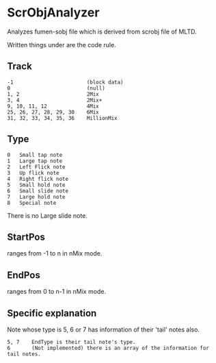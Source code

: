 # ScrObjAnalyzer
Analyzes fumen-sobj file which is derived from scrobj file of MLTD.

Written things under are the code rule.

## Track

    -1                        (block data)  
    0                         (null)  
    1, 2                      2Mix  
    3, 4                      2Mix+  
    9, 10, 11, 12             4Mix  
    25, 26, 27, 28, 29, 30	  6Mix  
    31, 32, 33, 34, 35, 36	  MillionMix

## Type

    0   Small tap note
    1   Large tap note
    2   Left Flick note
    3   Up flick note
    4   Right flick note
    5   Small hold note
    6   Small slide note
    7   Large hold note
    8   Special note

There is no Large slide note.

## StartPos

ranges from -1 to n in nMix mode.

## EndPos

ranges from 0 to n-1 in nMix mode.

## Specific explanation

Note whose type is 5, 6 or 7 has information of their 'tail' notes also.

    5, 7    EndType is their tail note's type.
    6       (Not implemented) there is an array of the information for tail notes.
